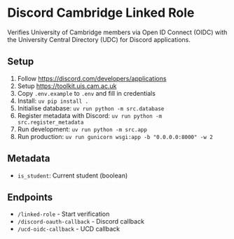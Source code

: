 # Discord Cambridge Linked Role

Verifies University of Cambridge members via Open ID Connect (OIDC) with the University Central Directory (UDC) for Discord applications.

## Setup

1. Follow https://discord.com/developers/applications
2. Setup https://toolkit.uis.cam.ac.uk
3. Copy `.env.example` to `.env` and fill in credentials
4. Install: `uv pip install .`
5. Initialise database: `uv run python -m src.database`
6. Register metadata with Discord: `uv run python -m src.register_metadata`
7. Run development: `uv run python -m src.app`
8. Run production: `uv run gunicorn wsgi:app -b "0.0.0.0:8000" -w 2`

## Metadata

-   `is_student`: Current student (boolean)

## Endpoints

-   `/linked-role` - Start verification
-   `/discord-oauth-callback` - Discord callback
-   `/ucd-oidc-callback` - UCD callback
